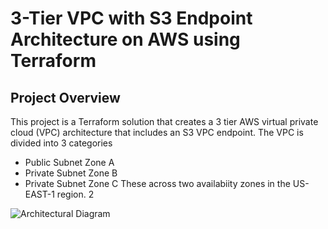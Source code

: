 # 3-Tier VPC with S3 Endpoint Architecture on AWS using Terraform 

## Project Overview
This project is a Terraform solution that creates a 3 tier AWS virtual private cloud (VPC) architecture that includes an S3 VPC endpoint. The VPC is divided into 3 categories
* Public Subnet Zone A
* Private Subnet Zone B
* Private Subnet Zone C
These across two availabiity zones in the US-EAST-1 region. 2

![Architectural Diagram](https://i.postimg.cc/TwqfsnnX/3-tier.webp)
